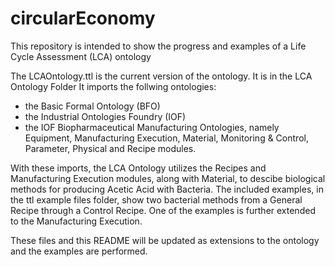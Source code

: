 # circularEconomy
This repository is intended to show the progress and examples of a Life Cycle Assessment (LCA) ontology

The LCAOntology.ttl is the current version of the ontology.  It is in the LCA Ontology Folder  It imports the follwing ontologies:
- the Basic Formal Ontology (BFO)
- the Industrial Ontologies Foundry (IOF)
- the IOF Biopharmaceutical Manufacturing Ontologies, namely Equipment, Manufacturing Execution, Material, Monitoring & Control, Parameter, Physical and Recipe modules.

With these imports, the LCA Ontology utilizes the Recipes and Manufacturing Execution modules, along with Material, to descibe biological methods for producing Acetic Acid with Bacteria.
The included examples, in the ttl example files folder, show two bacterial methods from a General Recipe through a Control Recipe.  One of the examples is further extended to the Manufacturing Execution.

These files and this README will be updated as extensions to the ontology and the examples are performed.
